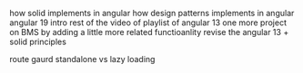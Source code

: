 how solid implements in angular 
how design patterns implements in angular
angular 19 intro 
rest of the video of playlist of angular 13
one more project on BMS by adding a little more related functioanlity 
revise the angular 13 + solid principles 


route gaurd
standalone vs lazy loading
